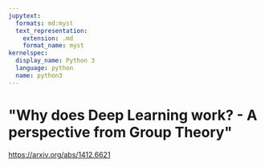 ```yaml
---
jupytext:
  formats: md:myst
  text_representation:
    extension: .md
    format_name: myst
kernelspec:
  display_name: Python 3
  language: python
  name: python3
---
```


# "Why does Deep Learning work? - A perspective from Group Theory"

https://arxiv.org/abs/1412.6621